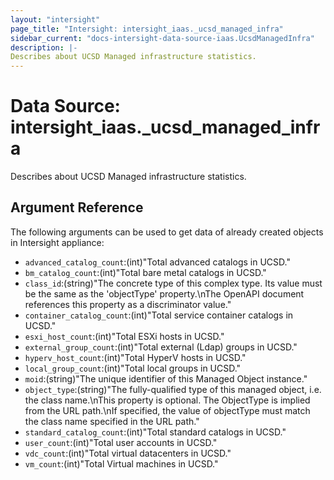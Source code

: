 ```yaml
---
layout: "intersight"
page_title: "Intersight: intersight_iaas._ucsd_managed_infra"
sidebar_current: "docs-intersight-data-source-iaas.UcsdManagedInfra"
description: |-
Describes about UCSD Managed infrastructure statistics.
---
```


# Data Source: intersight_iaas._ucsd_managed_infra
Describes about UCSD Managed infrastructure statistics.
## Argument Reference
The following arguments can be used to get data of already created objects in Intersight appliance:
* `advanced_catalog_count`:(int)"Total advanced catalogs in UCSD."
* `bm_catalog_count`:(int)"Total bare metal catalogs in UCSD."
* `class_id`:(string)"The concrete type of this complex type. Its value must be the same as the 'objectType' property.\nThe OpenAPI document references this property as a discriminator value."
* `container_catalog_count`:(int)"Total service container catalogs in UCSD."
* `esxi_host_count`:(int)"Total ESXi hosts in UCSD."
* `external_group_count`:(int)"Total external (Ldap) groups in UCSD."
* `hyperv_host_count`:(int)"Total HyperV hosts in UCSD."
* `local_group_count`:(int)"Total local groups in UCSD."
* `moid`:(string)"The unique identifier of this Managed Object instance."
* `object_type`:(string)"The fully-qualified type of this managed object, i.e. the class name.\nThis property is optional. The ObjectType is implied from the URL path.\nIf specified, the value of objectType must match the class name specified in the URL path."
* `standard_catalog_count`:(int)"Total standard catalogs in UCSD."
* `user_count`:(int)"Total user accounts in UCSD."
* `vdc_count`:(int)"Total virtual datacenters in UCSD."
* `vm_count`:(int)"Total Virtual machines in UCSD."
